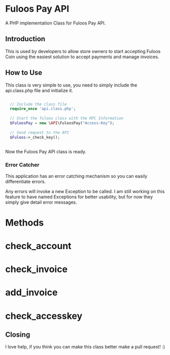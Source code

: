 # Fuloos Pay API

A PHP implementation Class for Fuloos Pay API.

## Introduction

This is used by developers to allow store owners to start accepting Fuloos Coin using the easiest solution to accept payments and manage invoices.

## How to Use

This class is very simple to use, you need to simply include the api.class.php file and initialize it.

```php

  // Include the class file
  require_once 'api.class.php';
  
  // Start the fuloos class with the RPC Information
  $FuloosPay = new \API\FuloosPay("Access-Key");
  
  // Send request to the API
  $Fuloos->_check_key();
  

```

Now the Fuloos Pay API class is ready.

### Error Catcher

This application has an error catching mechanism so you can easily differentiate errors. 

Any errors will invoke a new Exception to be called. I am still working on this feature to have named Exceptions for better usability, but for now they simply give detail error messages.

# Methods

# check_account
# check_invoice
# add_invoice
# check_accesskey


## Closing

I love help, if you think you can make this class better make a pull request! :)
